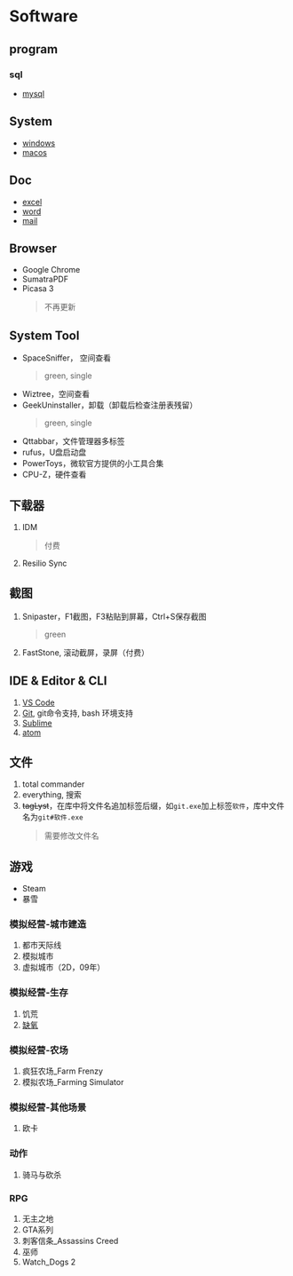 # Software

## program

### sql

- [mysql](../MySQL.md)

## System

- [windows](Windows.md)
- [macos](macos.md)

## Doc

- [excel](excel.md)
- [word](word.md)
- [mail](Mail.md)

## Browser

- Google Chrome
- SumatraPDF
- Picasa 3
    > 不再更新

## System Tool

- SpaceSniffer， 空间查看
    > green, single
- Wiztree，空间查看
- GeekUninstaller，卸载（卸载后检查注册表残留）
    > green, single
- Qttabbar，文件管理器多标签
- rufus，U盘启动盘
- PowerToys，微软官方提供的小工具合集
- CPU-Z，硬件查看

## 下载器

1. IDM
    > 付费
2. Resilio Sync

## 截图

1. Snipaster，F1截图，F3粘贴到屏幕，Ctrl+S保存截图
    > green
2. FastStone, 滚动截屏，录屏（付费）

## IDE & Editor & CLI

1. [VS Code](vscode.md)
2. [Git](git.md), git命令支持, bash 环境支持
3. [Sublime](sublime.md)
4. [atom](atom.md)

## 文件

1. total commander
2. everything, 搜索
3. ~~tagLyst~~，在库中将文件名追加标签后缀，如`git.exe`加上标签`软件`，库中文件名为`git#软件.exe`
    > 需要修改文件名

## 游戏

- Steam
- 暴雪

### 模拟经营-城市建造

1. 都市天际线
2. 模拟城市
3. 虚拟城市（2D，09年）

### 模拟经营-生存

1. 饥荒
2. [缺氧](../Games/OxygenNotInclude.md)

### 模拟经营-农场

1. 疯狂农场_Farm Frenzy
2. 模拟农场_Farming Simulator

### 模拟经营-其他场景

1. 欧卡

### 动作

1. 骑马与砍杀

### RPG

1. 无主之地
2. GTA系列
3. 刺客信条_Assassins Creed
4. 巫师
5. Watch_Dogs 2
